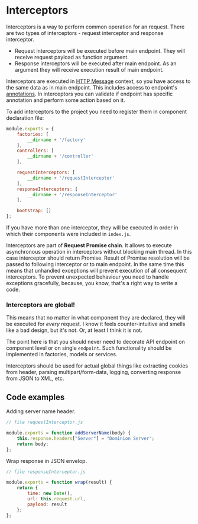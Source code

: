 # Interceptors

Interceptors is a way to perform common operation for an request. There are two
types of interceptors - request interceptor and response interceptor. 
* Request interceptors will be executed before main endpoint. They will receive 
request payload as function argument. 
* Response interceptors will be executed after main endpoint. As an argument they 
will receive execution result of main endpoint.

Interceptors are executed in [HTTP Message](/controllers/http-message) context,
so you have access to the same data as in main endpoint. This includes access
to endpoint's [annotations](annotations/). In interceptors you can validate if 
endpoint has specific annotation and perform some action based on it.

To add interceptors to the project you need to register them in component
declaration file:
```js
module.exports = {
    factories: [
        __dirname + '/factory'
    ],
    controllers: [
        __dirname + '/controller'
    ],

    requestInterceptors: [
        __dirname + '/requestInterceptor'
    ],
    responseInterceptors: [
        __dirname + '/responseInterceptor'
    ],

    bootstrap: []
};   

```
If you have more than one interceptor, they will be executed in order in
which their components were included in `index.js`.

Interceptors are part of **Request Promise chain**. It allows to 
execute asynchronous operation in interceptors without blocking main thread.
In this case interceptor should return Promise. Result of Promise resolution 
will be passed to following interceptor or to main endpoint.
In the same time this means that unhandled 
exceptions will prevent execution of all consequent interceptors. To prevent
unexpected behaviour you need to handle exceptions gracefully, because,
you know, that's a right way to write a code.

### Interceptors are global! 
This means that no matter in what 
component they are declared, they will be executed for *every* request.
I know it feels counter-intuitive and smells like a bad design, but it's not. 
Or, at least I think it is not.

The point here is that you should never need to decorate API endpoint 
on component level or on single `endpoint`. Such functionality should be 
implemented in factories, models or services.

Interceptors should be used for actual global things like extracting 
cookies from header, parsing multipart/form-data, logging, converting response
from JSON to XML, etc.

## Code examples
Adding server name header.
```js
// file requestInterceptor.js

module.exports = function addServerName(body) {
    this.response.headers["Server"] = "Dominion Server";
    return body;
};
```

Wrap response in JSON envelop.
```js
// file responseInterceptor.js

module.exports = function wrap(result) {
    return {
        time: new Date(),
        url: this.request.url,
        payload: result
    };
};
```

